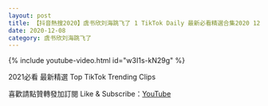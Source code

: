 ```yaml
---
layout: post
title: 【抖音熱搜2020】虞书欣刘海跳飞了 1 TikTok Daily 最新必看精選合集2020 12 08
date: 2020-12-08
category: 虞书欣刘海跳飞了
---
```


{% include youtube-video.html id="w3I1s-kN29g" %}

2021必看 最新精選 Top TikTok Trending Clips

喜歡請點贊轉發加訂閱 Like & Subscribe：[YouTube](https://www.youtube.com/channel/UCAoR7VcanIPd04uEq_GIylA/videos)

